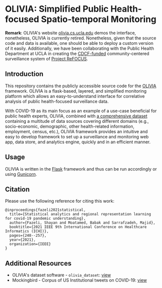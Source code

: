 # OLIVIA: Simplified Public Health-focused Spatio-temporal Monitoring

__Remark__: OLIVIA's website [olivia.cs.ucla.edu](http://olivia.cs.ucla.edu) demos the interface, nonetheless, OLIVIA is currently retired. Nonetheless,
given that the source code and data is available, one should be able to deploy a custom version of it easily.
Additionally, we have been collaborating with the Public Health Department at UCLA in creating the [CDCF-funded](https://www.ccpr.ucla.edu/2021/04/30/dr-chandra-ford-and-colleagues-were-awarded-a-1-7-million-grant-from-the-cdc-foundation-to-conduct-research-on-racism-and-covid-19-crisis-communication/) community-centered surveillance system of [Project ReFOCUS](http://projectrefocus.com).

## Introduction
This repository contains the publicly accessible source code for the [OLIVIA](https://dailybruin.com/2020/05/21/ucla-team-compiles-coronavirus-related-data-creates-statistical-modeling-tool) framework.
OLIVIA is a flask-based, layered, and simplified monitoring platform which allows an easy-to-understand interface
for correlative analysis of public health-focused surveillance data. 

With COVID-19 as its main focus as an example of a
use-case beneficial for public health experts, OLIVIA, combined with [a comprehensive dataset](https://shayanfazeli.github.io/olivia_dataset/Readme.html#introduction) containing a multitude of 
data sources covering different domains (e.g., socio-economic, demographic, other health-related information, employment, census, etc.),
OLIVIA framework provides an intuitive and easy to develop framework to set up a surveillance and monitoring web app, data store,
and analytics engine, quickly and in an efficient manner.

## Usage
OLIVIA is written in the [Flask](https://flask.palletsprojects.com/en/2.2.x/) framework and thus can be run accordingly or using [Gunicorn](https://gunicorn.org/).

## Citation
Please use the following reference for citing this work:

```
@inproceedings{fazeli2021statistical,
  title={Statistical analytics and regional representation learning for covid-19 pandemic understanding},
  author={Fazeli, Shayan and Moatamed, Babak and Sarrafzadeh, Majid},
  booktitle={2021 IEEE 9th International Conference on Healthcare Informatics (ICHI)},
  pages={248--257},
  year={2021},
  organization={IEEE}
}
```


## Additional Resources
* OLIVIA's dataset software - `olivia_dataset`: [view](https://shayanfazeli.github.io/olivia_dataset/Readme.html#introduction)
* Mockingbird - Corpus of US Institutional tweets on COVID-19: [view](https://github.com/shayanfazeli/mockingbird_app)